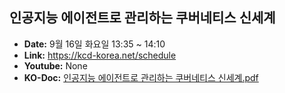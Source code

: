 
## 인공지능 에이전트로 관리하는 쿠버네티스 신세계
- **Date:** 9월 16일 화요일 13:35 ~ 14:10
- **Link:** https://kcd-korea.net/schedule
- **Youtube:** None 
- **KO-Doc:** [인공지능 에이전트로 관리하는 쿠버네티스 신세계.pdf](https://)


